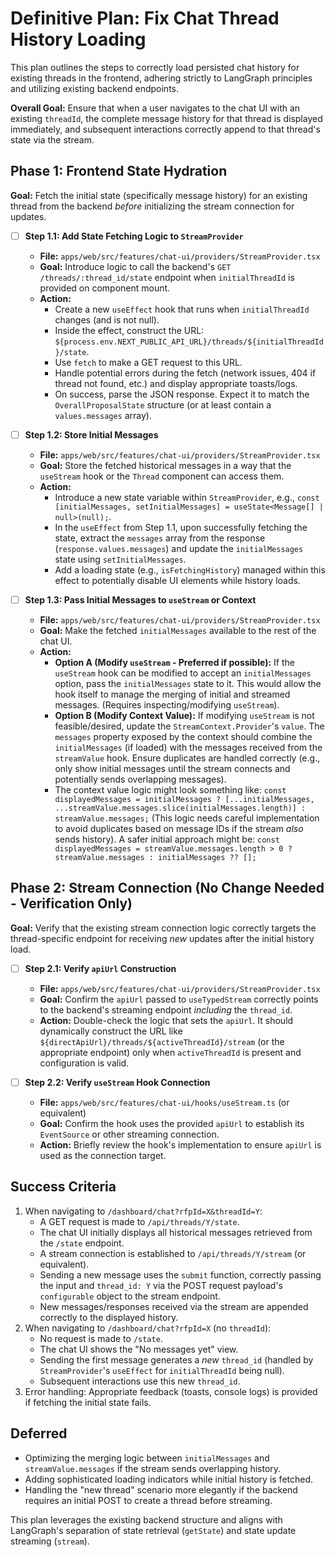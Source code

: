 # Definitive Plan: Fix Chat Thread History Loading

This plan outlines the steps to correctly load persisted chat history for existing threads in the frontend, adhering strictly to LangGraph principles and utilizing existing backend endpoints.

**Overall Goal:** Ensure that when a user navigates to the chat UI with an existing `threadId`, the complete message history for that thread is displayed immediately, and subsequent interactions correctly append to that thread's state via the stream.

## Phase 1: Frontend State Hydration

**Goal:** Fetch the initial state (specifically message history) for an existing thread from the backend _before_ initializing the stream connection for updates.

- [ ] **Step 1.1: Add State Fetching Logic to `StreamProvider`**

  - **File:** `apps/web/src/features/chat-ui/providers/StreamProvider.tsx`
  - **Goal:** Introduce logic to call the backend's `GET /threads/:thread_id/state` endpoint when `initialThreadId` is provided on component mount.
  - **Action:**
    - Create a new `useEffect` hook that runs when `initialThreadId` changes (and is not null).
    - Inside the effect, construct the URL: `${process.env.NEXT_PUBLIC_API_URL}/threads/${initialThreadId}/state`.
    - Use `fetch` to make a GET request to this URL.
    - Handle potential errors during the fetch (network issues, 404 if thread not found, etc.) and display appropriate toasts/logs.
    - On success, parse the JSON response. Expect it to match the `OverallProposalState` structure (or at least contain a `values.messages` array).

- [ ] **Step 1.2: Store Initial Messages**

  - **File:** `apps/web/src/features/chat-ui/providers/StreamProvider.tsx`
  - **Goal:** Store the fetched historical messages in a way that the `useStream` hook or the `Thread` component can access them.
  - **Action:**
    - Introduce a new state variable within `StreamProvider`, e.g., `const [initialMessages, setInitialMessages] = useState<Message[] | null>(null);`.
    - In the `useEffect` from Step 1.1, upon successfully fetching the state, extract the `messages` array from the response (`response.values.messages`) and update the `initialMessages` state using `setInitialMessages`.
    - Add a loading state (e.g., `isFetchingHistory`) managed within this effect to potentially disable UI elements while history loads.

- [ ] **Step 1.3: Pass Initial Messages to `useStream` or Context**
  - **File:** `apps/web/src/features/chat-ui/providers/StreamProvider.tsx`
  - **Goal:** Make the fetched `initialMessages` available to the rest of the chat UI.
  - **Action:**
    - **Option A (Modify `useStream` - Preferred if possible):** If the `useStream` hook can be modified to accept an `initialMessages` option, pass the `initialMessages` state to it. This would allow the hook itself to manage the merging of initial and streamed messages. (Requires inspecting/modifying `useStream`).
    - **Option B (Modify Context Value):** If modifying `useStream` is not feasible/desired, update the `StreamContext.Provider`'s `value`. The `messages` property exposed by the context should combine the `initialMessages` (if loaded) with the messages received from the `streamValue` hook. Ensure duplicates are handled correctly (e.g., only show initial messages until the stream connects and potentially sends overlapping messages).
    - The context value logic might look something like: `const displayedMessages = initialMessages ? [...initialMessages, ...streamValue.messages.slice(initialMessages.length)] : streamValue.messages;` (This logic needs careful implementation to avoid duplicates based on message IDs if the stream _also_ sends history). A safer initial approach might be: `const displayedMessages = streamValue.messages.length > 0 ? streamValue.messages : initialMessages ?? [];`

## Phase 2: Stream Connection (No Change Needed - Verification Only)

**Goal:** Verify that the existing stream connection logic correctly targets the thread-specific endpoint for receiving _new_ updates after the initial history load.

- [ ] **Step 2.1: Verify `apiUrl` Construction**

  - **File:** `apps/web/src/features/chat-ui/providers/StreamProvider.tsx`
  - **Goal:** Confirm the `apiUrl` passed to `useTypedStream` correctly points to the backend's streaming endpoint _including_ the `thread_id`.
  - **Action:** Double-check the logic that sets the `apiUrl`. It should dynamically construct the URL like `${directApiUrl}/threads/${activeThreadId}/stream` (or the appropriate endpoint) only when `activeThreadId` is present and configuration is valid.

- [ ] **Step 2.2: Verify `useStream` Hook Connection**
  - **File:** `apps/web/src/features/chat-ui/hooks/useStream.ts` (or equivalent)
  - **Goal:** Confirm the hook uses the provided `apiUrl` to establish its `EventSource` or other streaming connection.
  - **Action:** Briefly review the hook's implementation to ensure `apiUrl` is used as the connection target.

## Success Criteria

1.  When navigating to `/dashboard/chat?rfpId=X&threadId=Y`:
    - A GET request is made to `/api/threads/Y/state`.
    - The chat UI initially displays all historical messages retrieved from the `/state` endpoint.
    - A stream connection is established to `/api/threads/Y/stream` (or equivalent).
    - Sending a new message uses the `submit` function, correctly passing the input and `thread_id: Y` via the POST request payload's `configurable` object to the stream endpoint.
    - New messages/responses received via the stream are appended correctly to the displayed history.
2.  When navigating to `/dashboard/chat?rfpId=X` (no `threadId`):
    - No request is made to `/state`.
    - The chat UI shows the "No messages yet" view.
    - Sending the first message generates a _new_ `thread_id` (handled by `StreamProvider`'s `useEffect` for `initialThreadId` being null).
    - Subsequent interactions use this new `thread_id`.
3.  Error handling: Appropriate feedback (toasts, console logs) is provided if fetching the initial state fails.

## Deferred

- Optimizing the merging logic between `initialMessages` and `streamValue.messages` if the stream sends overlapping history.
- Adding sophisticated loading indicators while initial history is fetched.
- Handling the "new thread" scenario more elegantly if the backend requires an initial POST to create a thread before streaming.

This plan leverages the existing backend structure and aligns with LangGraph's separation of state retrieval (`getState`) and state update streaming (`stream`).

